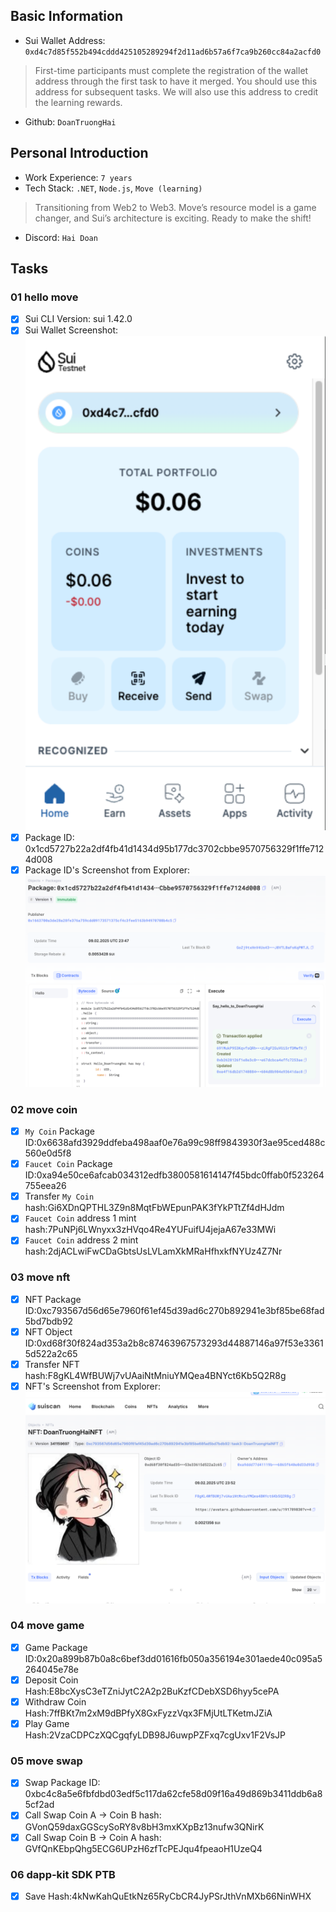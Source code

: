 ## Basic Information
- Sui Wallet Address: `0xd4c7d85f552b494cddd425105289294f2d11ad6b57a6f7ca9b260cc84a2acfd0`
> First-time participants must complete the registration of the wallet address through the first task to have it merged. You should use this address for subsequent tasks. We will also use this address to credit the learning rewards.
- Github: `DoanTruongHai`

## Personal Introduction
- Work Experience: `7 years`
- Tech Stack: `.NET`, `Node.js`, `Move (learning)`
> Transitioning from Web2 to Web3. Move’s resource model is a game changer, and Sui’s architecture is exciting. Ready to make the shift!
- Discord: `Hai Doan`

## Tasks

### 01 hello move
- [x] Sui CLI Version: sui 1.42.0
- [x] Sui Wallet Screenshot: ![](images/sui_wallet.png)
- [x] Package ID: 0x1cd5727b22a2df4fb41d1434d95b177dc3702cbbe9570756329f1ffe7124d008
- [x] Package ID's Screenshot from Explorer: ![](images/packageid.png)

### 02 move coin
- [x] `My Coin` Package ID:0x6638afd3929ddfeba498aaf0e76a99c98ff9843930f3ae95ced488c560e0d5f8
- [x] `Faucet Coin` Package ID:0xa94e50ce6afcab034312edfb3800581614147f45bdc0ffab0f523264755eea26
- [x] Transfer `My Coin` hash:Gi6XDnQPTHL3Z9n8MqtFbWEpunPAK3fYkPTtZf4dHJdm
- [x] `Faucet Coin` address 1 mint hash:7PuNPj6LWnyxx3zHVqo4Re4YUFuifU4jejaA67e33MWi
- [x] `Faucet Coin` address 2 mint hash:2djACLwiFwCDaGbtsUsLVLamXkMRaHfhxkfNYUz4Z7Nr

### 03 move nft
- [x] NFT Package ID:0xc793567d56d65e7960f61ef45d39ad6c270b892941e3bf85be68fad5bd7bdb92
- [x] NFT Object ID:0xd68f30f824ad353a2b8c87463967573293d44887146a97f53e33615d522a2c65
- [x] Transfer NFT hash:F8gKL4WfBUWj7vUAaiNtMniuYMQea4BNYct6Kb5Q2R8g
- [x] NFT's Screenshot from Explorer: ![](images/nft.png)

### 04 move game
- [x] Game Package ID:0x20a899b87b0a8c6bef3dd01616fb050a356194e301aede40c095a5264045e78e
- [x] Deposit Coin Hash:E8bcXysC3eTZniJytC2A2p2BuKzfCDebXSD6hyy5cePA
- [x] Withdraw Coin Hash:7ffBKt7m2xM9dBPfyX8GxFyzzVqx3FMjUtLTKetmJZiA
- [x] Play Game Hash:2VzaCDPCzXQCgqfyLDB98J6uwpPZFxq7cgUxv1F2VsJP

### 05 move swap
- [x] Swap Package ID: 0xbc4c8a5e6fbfdbd03edf5c117da62cfe58d09f16a49d869b3411ddb6a85cf2ad
- [x] Call Swap Coin A -> Coin B hash: GVonQ59daxGGScySoRY8v8bH3mxKXpBz13nufw3QNirK
- [x] Call Swap Coin B -> Coin A hash: GVfQnKEbpQhg5ECG6UPzH6zfTcPEJqu4fpeaoH1UzeQ4

### 06 dapp-kit SDK PTB
- [x] Save Hash:4kNwKahQuEtkNz65RyCbCR4JyPSrJthVnMXb66NinWHX
